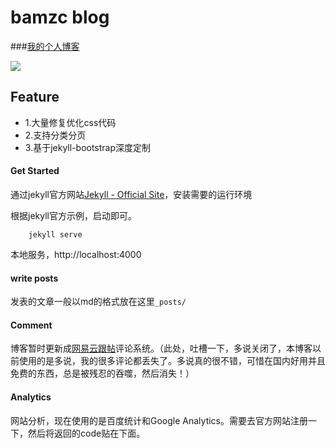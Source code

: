 # bamzc blog

###[我的个人博客](https://bamzc.top)

![](http://bamzc.top/assets/src/img/blog2.png)

## Feature

   * 1.大量修复优化css代码
   * 2.支持分类分页
   * 3.基于jekyll-bootstrap深度定制

#### Get Started

通过jekyll官方网站[Jekyll - Official Site](http://jekyllrb.com/)，安装需要的运行环境

根据jekyll官方示例，启动即可。

```
	jekyll serve

```
本地服务，http://localhost:4000


#### write posts

发表的文章一般以md的格式放在这里`_posts/`


#### Comment

博客暂时更新成[网易云跟帖](http://https://gentie.163.com)评论系统。（此处，吐槽一下，多说关闭了，本博客以前使用的是多说，我的很多评论都丢失了。多说真的很不错，可惜在国内好用并且免费的东西，总是被残忍的吞噬，然后消失！）

#### Analytics

网站分析，现在使用的是百度统计和Google Analytics。需要去官方网站注册一下，然后将返回的code贴在下面。
